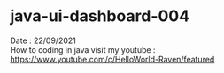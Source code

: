 # java-ui-dashboard-004
Date : 22/09/2021<br/>
How to coding in java
visit my youtube : https://www.youtube.com/c/HelloWorld-Raven/featured
<br/><br/>
